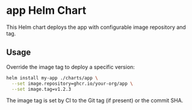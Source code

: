 # app Helm Chart

This Helm chart deploys the app with configurable image repository and tag.

## Usage

Override the image tag to deploy a specific version:

```sh
helm install my-app ./charts/app \
  --set image.repository=ghcr.io/your-org/app \
  --set image.tag=v1.2.3 
```

The image tag is set by CI to the Git tag (if present) or the commit SHA.